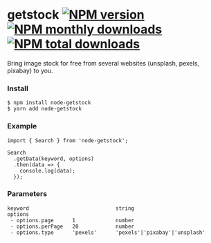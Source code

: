 # getstock [![NPM version](https://img.shields.io/npm/v/node-getstock.svg?style=flat)](https://www.npmjs.com/package/node-getstock) [![NPM monthly downloads](https://img.shields.io/npm/dm/node-getstock.svg?style=flat)](https://npm-stat.com/charts.html?package=node-getstock) [![NPM total downloads](https://img.shields.io/npm/dt/node-getstock.svg?style=flat)](https://npm-stat.com/charts.html?package=node-getstock)

Bring image stock for free from several websites (unsplash, pexels, pixabay) to you.

### Install
```
$ npm install node-getstock
$ yarn add node-getstock
```

### Example

```
import { Search } from 'node-getstock';

Search
  .getData(keyword, options)
  .then(data => {
    console.log(data);
  });

```

### Parameters

```
keyword                            string
options
 - options.page      1             number
 - options.perPage   20            number
 - options.type      'pexels'      'pexels'|'pixabay'|'unsplash'

```
